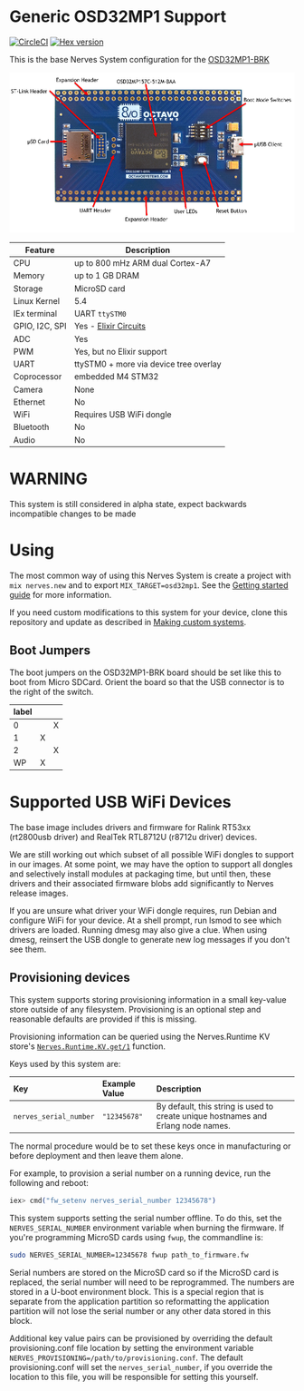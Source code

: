 # Generic OSD32MP1 Support

[![CircleCI](https://circleci.com/gh/nerves-project/nerves_system_osd32mp1.svg?style=svg)](https://circleci.com/gh/nerves-project/nerves_system_osd32mp1)
[![Hex version](https://img.shields.io/hexpm/v/nerves_system_osd32mp1.svg "Hex version")](https://hex.pm/packages/nerves_system_osd32mp1)

This is the base Nerves System configuration for the
[OSD32MP1-BRK](https://octavosystems.com/octavo_products/osd32mp1-brk/)

![OSD32MP1-BRK](assets/images/osd32mp1-brk.png)

| Feature              | Description                     |
| -------------------- | ------------------------------- |
| CPU                  | up to 800 mHz ARM dual Cortex-A7 |
| Memory               | up to 1 GB DRAM                 |
| Storage              | MicroSD card                    |
| Linux Kernel         | 5.4                             |
| IEx terminal         | UART `ttySTM0`                  |
| GPIO, I2C, SPI       | Yes - [Elixir Circuits](https://github.com/elixir-circuits) |
| ADC                  | Yes                             |
| PWM                  | Yes, but no Elixir support      |
| UART                 | ttySTM0 + more via device tree overlay |
| Coprocessor          | embedded M4 STM32               |
| Camera               | None                            |
| Ethernet             | No                              |
| WiFi                 | Requires USB WiFi dongle        |
| Bluetooth            | No                              |
| Audio                | No                              |

# WARNING

This system is still considered in alpha state, expect backwards incompatible changes
to be made

# Using

The most common way of using this Nerves System is create a project with `mix
nerves.new` and to export `MIX_TARGET=osd32mp1`. See the [Getting started
guide](https://hexdocs.pm/nerves/getting-started.html#creating-a-new-nerves-app)
for more information.

If you need custom modifications to this system for your device, clone this
repository and update as described in [Making custom
systems](https://hexdocs.pm/nerves/customizing-systems.html).

## Boot Jumpers

The boot jumpers on the OSD32MP1-BRK board should be set like this to boot from
Micro SDCard. Orient the board so that the USB connector is to the right of the
switch.

|label| | |
|-----|-|-|
|0    | |X|
|1    |X| |
|2    | |X|
|WP   |X| |

# Supported USB WiFi Devices

The base image includes drivers and firmware for Ralink RT53xx (rt2800usb
driver) and RealTek RTL8712U (r8712u driver) devices.

We are still working out which subset of all possible WiFi dongles to support in
our images. At some point, we may have the option to support all dongles and
selectively install modules at packaging time, but until then, these drivers and
their associated firmware blobs add significantly to Nerves release images.

If you are unsure what driver your WiFi dongle requires, run Debian and
configure WiFi for your device. At a shell prompt, run lsmod to see which
drivers are loaded. Running dmesg may also give a clue. When using dmesg,
reinsert the USB dongle to generate new log messages if you don't see them.

## Provisioning devices

This system supports storing provisioning information in a small key-value store
outside of any filesystem. Provisioning is an optional step and reasonable
defaults are provided if this is missing.

Provisioning information can be queried using the Nerves.Runtime KV store's
[`Nerves.Runtime.KV.get/1`](https://hexdocs.pm/nerves_runtime/Nerves.Runtime.KV.html#get/1)
function.

Keys used by this system are:

Key                    | Example Value     | Description
:--------------------- | :---------------- | :----------
`nerves_serial_number` | `"12345678"`      | By default, this string is used to create unique hostnames and Erlang node names.

The normal procedure would be to set these keys once in manufacturing or before
deployment and then leave them alone.

For example, to provision a serial number on a running device, run the following
and reboot:

```elixir
iex> cmd("fw_setenv nerves_serial_number 12345678")
```

This system supports setting the serial number offline. To do this, set the
`NERVES_SERIAL_NUMBER` environment variable when burning the firmware. If you're
programming MicroSD cards using `fwup`, the commandline is:

```sh
sudo NERVES_SERIAL_NUMBER=12345678 fwup path_to_firmware.fw
```

Serial numbers are stored on the MicroSD card so if the MicroSD card is
replaced, the serial number will need to be reprogrammed. The numbers are stored
in a U-boot environment block. This is a special region that is separate from
the application partition so reformatting the application partition will not
lose the serial number or any other data stored in this block.

Additional key value pairs can be provisioned by overriding the default
provisioning.conf file location by setting the environment variable
`NERVES_PROVISIONING=/path/to/provisioning.conf`. The default provisioning.conf
will set the `nerves_serial_number`, if you override the location to this file,
you will be responsible for setting this yourself.

